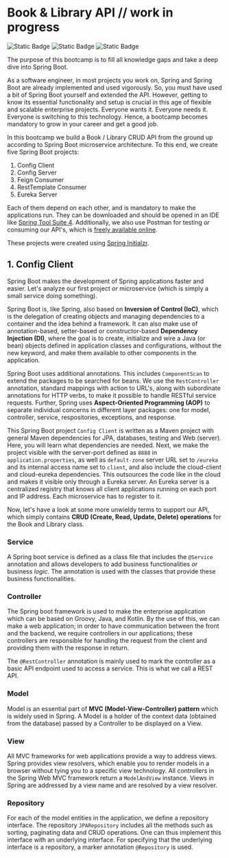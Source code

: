 # Book & Library API // work in progress

![Static Badge](https://img.shields.io/badge/Book%20&%20Library%20API-Bootcamp-blue) ![Static Badge](https://img.shields.io/badge/Spring%20Boot-Tutorial-green) ![Static Badge](https://img.shields.io/badge/Microservices-Tutorial-green)

The purpose of this bootcamp is to fill all knowledge gaps and take a deep dive into Spring Boot.

As a software engineer, in most projects you work on, Spring and Spring Boot are already implemented and used vigorously. So, you must have used a bit of Spring Boot yourself and extended the API. However, getting to know its essential functionality and setup is crucial in this age of flexible and scalable enterprise projects. Everyone wants it. Everyone needs it. Everyone is switching to this technology. Hence, a bootcamp becomes mandatory to grow in your career and get a good job.

In this bootcamp we build a Book / Library CRUD API from the ground up according to Spring Boot microservice architecture. To this end, we create five Spring Boot projects:
1. Config Client
2. Config Server
3. Feign Consumer
4. RestTemplate Consumer
5. Eureka Server

Each of them depend on each other, and is mandatory to make the applications run. They can be downloaded and should be opened in an IDE like [Spring Tool Suite 4](https://spring.io/tools/). Additionally, we also use Postman for testing *or* consuming our API's, which is [freely available online](https://www.postman.com/downloads/).

These projects were created using [Spring Initialzr](https://start.spring.io/).

## 1. Config Client
Spring Boot makes the development of Spring applications faster and easier. Let's analyze our first project *or* microservice (which is simply a small service doing something).

Spring Boot is, like Spring, also based on **Inversion of Control (IoC)**, which is the delegation of creating objects and managing dependencies to a container and the idea behind a framework. It can also make use of annotation-based, setter-based or constructor-based **Dependency Injection (DI)**, where the goal is to create, initialize and wire a Java (or bean) objects defined in application classes and configurations, without the new keyword, and make them available to other components in the application.

Spring Boot uses additional annotations. This includes `ComponentScan` to extend the packages to be searched for beans. We use the `RestController` annotation, standard mappings with action to URL's, along with subordinate annotations for HTTP verbs, to make it possible to handle RESTful service requests. Further, Spring uses **Aspect-Oriented Programming (AOP)** to separate individual concerns in different layer packages: one for model, controller, service, respositories, exceptions, and response.

This Spring Boot project `Config Client` is written as a Maven project with general Maven dependencies for JPA, databases, testing and Web (server). Here, you will learn what dependencies are needed. Next, we make the project visible with the server-port defined as `8888` in `application.properties`, as well as `default-zone` server URL set to `/eureka` and its internal access name set to `client`, and also include the cloud-client and cloud-eureka dependencies. This outsources the code like in the cloud and makes it visible only through a Eureka server. An Eureka server is a centralized registry that knows all client applications running on each port and IP address. Each microservice has to register to it.

Now, let's have a look at some more unwieldy terms to support our API, which simply contains **CRUD (Create, Read, Update, Delete) operations** for the Book and Library class.


### Service
A Spring boot service is defined as a class file that includes the `@Service` annotation and allows developers to add business functionalities *or* business *logic*. The annotation is used with the classes that provide these business functionalities.

### Controller
The Spring boot framework is used to make the enterprise application which can be based on Groovy, Java, and Kotlin. By the use of this, we can make a web application; in order to have communication between the front and the backend, we require controllers in our applications; these controllers are responsible for handling the request from the client and providing them with the response in return.

The `@RestController` annotation is mainly used to mark the controller as a basic API endpoint used to access a service. This is what we call a REST API.

### Model
Model is an essential part of **MVC (Model-View-Controller) pattern** which is widely used in Spring. A Model is a holder of the context data (obtained from the database) passed by a Controller to be displayed on a View.
### View
All MVC frameworks for web applications provide a way to address views. Spring provides view resolvers, which enable you to render models in a browser without tying you to a specific view technology. All controllers in the Spring Web MVC framework return a `ModelAndView` instance. Views in Spring are addressed by a view name and are resolved by a view resolver. 

### Repository
For each of the model entities in the application, we define a repository interface. The repository `JPARepository` includes all the methods such as sorting, paginating data and CRUD operations. One can thus implement this interface with an underlying interface. For specifying that the underlying interface is a repository, a marker annotation `@Repository` is used.



